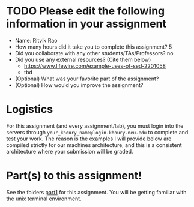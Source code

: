 # TODO Please edit the following information in your assignment

- Name: Ritvik Rao
- How many hours did it take you to complete this assignment? 5
- Did you collaborate with any other students/TAs/Professors? no
- Did you use any external resources? (Cite them below)
  - https://www.lifewire.com/example-uses-of-sed-2201058
  - tbd
- (Optional) What was your favorite part of the assignment?
- (Optional) How would you improve the assignment?

# Logistics

For this assignment (and every assignment/lab), you must login into the servers through `your_khoury_name@login.khoury.neu.edu` to complete and test your work. The reason is the examples I will provide below are compiled strictly for our machines architecture, and this is a consistent architecture where your submission will be graded.

# Part(s) to this assignment!

See the folders [part1](./part1) for this assignment. You will be getting familiar with the unix terminal environment.
